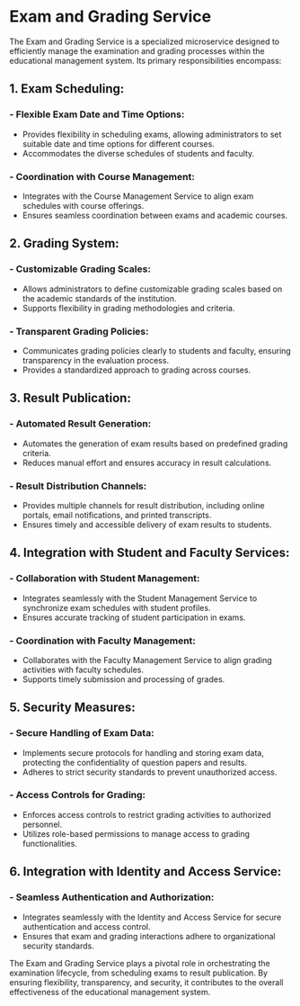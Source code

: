 # Exam and Grading Service

The Exam and Grading Service is a specialized microservice designed to efficiently manage the examination and grading
processes within the educational management system. Its primary responsibilities encompass:

## 1. Exam Scheduling:

### - Flexible Exam Date and Time Options:

- Provides flexibility in scheduling exams, allowing administrators to set suitable date and time options for different
  courses.
- Accommodates the diverse schedules of students and faculty.

### - Coordination with Course Management:

- Integrates with the Course Management Service to align exam schedules with course offerings.
- Ensures seamless coordination between exams and academic courses.

## 2. Grading System:

### - Customizable Grading Scales:

- Allows administrators to define customizable grading scales based on the academic standards of the institution.
- Supports flexibility in grading methodologies and criteria.

### - Transparent Grading Policies:

- Communicates grading policies clearly to students and faculty, ensuring transparency in the evaluation process.
- Provides a standardized approach to grading across courses.

## 3. Result Publication:

### - Automated Result Generation:

- Automates the generation of exam results based on predefined grading criteria.
- Reduces manual effort and ensures accuracy in result calculations.

### - Result Distribution Channels:

- Provides multiple channels for result distribution, including online portals, email notifications, and printed
  transcripts.
- Ensures timely and accessible delivery of exam results to students.

## 4. Integration with Student and Faculty Services:

### - Collaboration with Student Management:

- Integrates seamlessly with the Student Management Service to synchronize exam schedules with student profiles.
- Ensures accurate tracking of student participation in exams.

### - Coordination with Faculty Management:

- Collaborates with the Faculty Management Service to align grading activities with faculty schedules.
- Supports timely submission and processing of grades.

## 5. Security Measures:

### - Secure Handling of Exam Data:

- Implements secure protocols for handling and storing exam data, protecting the confidentiality of question papers and
  results.
- Adheres to strict security standards to prevent unauthorized access.

### - Access Controls for Grading:

- Enforces access controls to restrict grading activities to authorized personnel.
- Utilizes role-based permissions to manage access to grading functionalities.

## 6. Integration with Identity and Access Service:

### - Seamless Authentication and Authorization:

- Integrates seamlessly with the Identity and Access Service for secure authentication and access control.
- Ensures that exam and grading interactions adhere to organizational security standards.

The Exam and Grading Service plays a pivotal role in orchestrating the examination lifecycle, from scheduling exams to
result publication. By ensuring flexibility, transparency, and security, it contributes to the overall effectiveness of
the educational management system.
